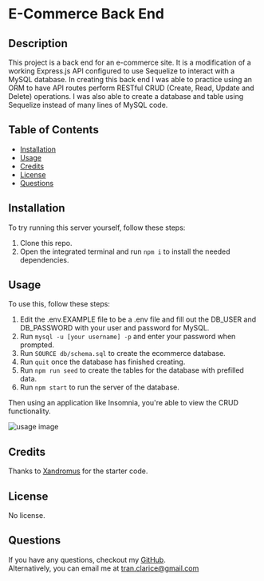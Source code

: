 # E-Commerce Back End

## Description

This project is a back end for an e-commerce site. It is a modification of a working Express.js API configured to use Sequelize to interact with a MySQL database. In creating this back end I was able to practice using an ORM to have API routes perform RESTful CRUD (Create, Read, Update and Delete) operations. I was also able to create a database and table using Sequelize instead of many lines of MySQL code.

## Table of Contents

-   [Installation](#installation)
-   [Usage](#usage)
-   [Credits](#credits)
-   [License](#license)
-   [Questions](#questions)

## Installation

To try running this server yourself, follow these steps:

1. Clone this repo.
2. Open the integrated terminal and run `npm i` to install the needed dependencies.

## Usage

To use this, follow these steps:

1. Edit the .env.EXAMPLE file to be a .env file and fill out the DB_USER and DB_PASSWORD with your user and password for MySQL.
2. Run `mysql -u [your username] -p` and enter your password when prompted.
3. Run `SOURCE db/schema.sql` to create the ecommerce database.
4. Run `quit` once the database has finished creating.
5. Run `npm run seed` to create the tables for the database with prefilled data.
6. Run `npm start` to run the server of the database.

Then using an application like Insomnia, you're able to view the CRUD functionality.

![usage image]()

## Credits

Thanks to [Xandromus](https://github.com/Xandromus) for the starter code.

## License

No license.

## Questions

If you have any questions, checkout my [GitHub](https://github.com/claricetran). <br/>
Alternatively, you can email me at <tran.clarice@gmail.com>
